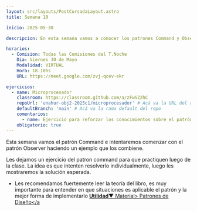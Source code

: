 ```yaml
---
layout: src/layouts/PostCursadaLayout.astro
title: Semana 10

inicio: 2025-05-30

descripcion: En esta semana vamos a conocer los patrones Command y Observer

horarios:
  - Comision: Todas las Comisiones del T.Noche
    Dia: Viernes 30 de Mayo
    Modalidad: VIRTUAL
    Hora: 18.10hs
    URL: https://meet.google.com/zvj-qcev-ekr

ejercicios:
  - name: Microprocesador
    classroom: https://classroom.github.com/a/zFwSZ2hC
    repoUrl: 'unahur-obj2-2025c1/microprocesador' # Acá va la URL del repo sin el "https://github.com/"
    defaultBranch: 'main' # Acá va la rama default del repo
    comentarios:
      - name: Ejercicio para reforzar los conocimientos sobre el patrón command
    obligatorio: true
---
```


Esta semana vamos el patrón Command e intentaremos comenzar con el patrón Observer haciendo un ejemplo que los combiene.

Les dejamos un ejercicio del patron command para que practiquen luego de la clase. La idea es que intenten resolverlo individualmente, luego les mostraremos la solución esperada.

- Les recomendamos fuertemente leer la teoría del libro, es muy importante para entender en que situaciones es aplicable el patrón y la mejor forma de implementarlo <a href="/material#comportamiento" target="_blank">**Utilidad**▼ Material> Patrones de Diseño</a
